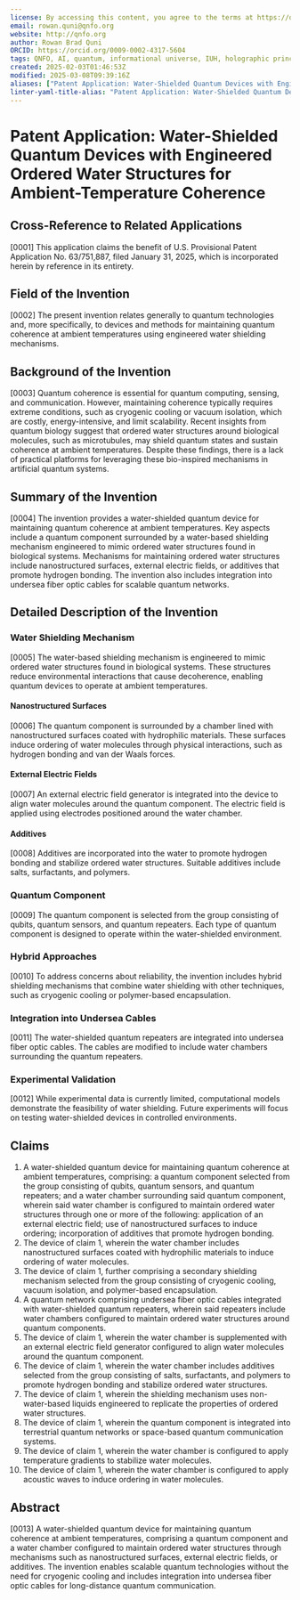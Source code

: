 ```yaml
---
license: By accessing this content, you agree to the terms at https://qnfo.org/LICENSE
email: rowan.quni@qnfo.org
website: http://qnfo.org
author: Rowan Brad Quni
ORCID: https://orcid.org/0009-0002-4317-5604
tags: QNFO, AI, quantum, informational universe, IUH, holographic principle
created: 2025-02-03T01:46:53Z
modified: 2025-03-08T09:39:16Z
aliases: ["Patent Application: Water-Shielded Quantum Devices with Engineered Ordered Water Structures for Ambient-Temperature Coherence"]
linter-yaml-title-alias: "Patent Application: Water-Shielded Quantum Devices with Engineered Ordered Water Structures for Ambient-Temperature Coherence"
---
```


# Patent Application: Water-Shielded Quantum Devices with Engineered Ordered Water Structures for Ambient-Temperature Coherence

## Cross-Reference to Related Applications

[0001] This application claims the benefit of U.S. Provisional Patent Application No. 63/751,887, filed January 31, 2025, which is incorporated herein by reference in its entirety.

## Field of the Invention

[0002] The present invention relates generally to quantum technologies and, more specifically, to devices and methods for maintaining quantum coherence at ambient temperatures using engineered water shielding mechanisms.

## Background of the Invention

[0003] Quantum coherence is essential for quantum computing, sensing, and communication. However, maintaining coherence typically requires extreme conditions, such as cryogenic cooling or vacuum isolation, which are costly, energy-intensive, and limit scalability. Recent insights from quantum biology suggest that ordered water structures around biological molecules, such as microtubules, may shield quantum states and sustain coherence at ambient temperatures. Despite these findings, there is a lack of practical platforms for leveraging these bio-inspired mechanisms in artificial quantum systems.

## Summary of the Invention

[0004] The invention provides a water-shielded quantum device for maintaining quantum coherence at ambient temperatures. Key aspects include a quantum component surrounded by a water-based shielding mechanism engineered to mimic ordered water structures found in biological systems. Mechanisms for maintaining ordered water structures include nanostructured surfaces, external electric fields, or additives that promote hydrogen bonding. The invention also includes integration into undersea fiber optic cables for scalable quantum networks.

## Detailed Description of the Invention

### Water Shielding Mechanism

[0005] The water-based shielding mechanism is engineered to mimic ordered water structures found in biological systems. These structures reduce environmental interactions that cause decoherence, enabling quantum devices to operate at ambient temperatures.

#### Nanostructured Surfaces

[0006] The quantum component is surrounded by a chamber lined with nanostructured surfaces coated with hydrophilic materials. These surfaces induce ordering of water molecules through physical interactions, such as hydrogen bonding and van der Waals forces.

#### External Electric Fields

[0007] An external electric field generator is integrated into the device to align water molecules around the quantum component. The electric field is applied using electrodes positioned around the water chamber.

#### Additives

[0008] Additives are incorporated into the water to promote hydrogen bonding and stabilize ordered water structures. Suitable additives include salts, surfactants, and polymers.

### Quantum Component

[0009] The quantum component is selected from the group consisting of qubits, quantum sensors, and quantum repeaters. Each type of quantum component is designed to operate within the water-shielded environment.

### Hybrid Approaches

[0010] To address concerns about reliability, the invention includes hybrid shielding mechanisms that combine water shielding with other techniques, such as cryogenic cooling or polymer-based encapsulation.

### Integration into Undersea Cables

[0011] The water-shielded quantum repeaters are integrated into undersea fiber optic cables. The cables are modified to include water chambers surrounding the quantum repeaters.

### Experimental Validation

[0012] While experimental data is currently limited, computational models demonstrate the feasibility of water shielding. Future experiments will focus on testing water-shielded devices in controlled environments.

## Claims

1. A water-shielded quantum device for maintaining quantum coherence at ambient temperatures, comprising: a quantum component selected from the group consisting of qubits, quantum sensors, and quantum repeaters; and a water chamber surrounding said quantum component, wherein said water chamber is configured to maintain ordered water structures through one or more of the following: application of an external electric field; use of nanostructured surfaces to induce ordering; incorporation of additives that promote hydrogen bonding.
2. The device of claim 1, wherein the water chamber includes nanostructured surfaces coated with hydrophilic materials to induce ordering of water molecules.
3. The device of claim 1, further comprising a secondary shielding mechanism selected from the group consisting of cryogenic cooling, vacuum isolation, and polymer-based encapsulation.
4. A quantum network comprising undersea fiber optic cables integrated with water-shielded quantum repeaters, wherein said repeaters include water chambers configured to maintain ordered water structures around quantum components.
5. The device of claim 1, wherein the water chamber is supplemented with an external electric field generator configured to align water molecules around the quantum component.
6. The device of claim 1, wherein the water chamber includes additives selected from the group consisting of salts, surfactants, and polymers to promote hydrogen bonding and stabilize ordered water structures.
7. The device of claim 1, wherein the shielding mechanism uses non-water-based liquids engineered to replicate the properties of ordered water structures.
8. The device of claim 1, wherein the quantum component is integrated into terrestrial quantum networks or space-based quantum communication systems.
9. The device of claim 1, wherein the water chamber is configured to apply temperature gradients to stabilize water molecules.
10. The device of claim 1, wherein the water chamber is configured to apply acoustic waves to induce ordering in water molecules.

## Abstract

[0013] A water-shielded quantum device for maintaining quantum coherence at ambient temperatures, comprising a quantum component and a water chamber configured to maintain ordered water structures through mechanisms such as nanostructured surfaces, external electric fields, or additives. The invention enables scalable quantum technologies without the need for cryogenic cooling and includes integration into undersea fiber optic cables for long-distance quantum communication.

